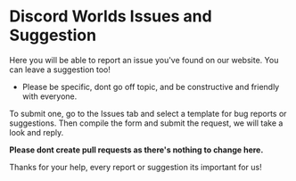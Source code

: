 # Discord Worlds Issues and Suggestion
Here you will be able to report an issue you've found on our website. You can leave a suggestion too!
- Please be specific, dont go off topic, and be constructive and friendly with everyone.

To submit one, go to the Issues tab and select a template for bug reports or suggestions.
Then compile the form and submit the request, we will take a look and reply.

**Please dont create pull requests as there's nothing to change here.**

Thanks for your help, every report or suggestion its important for us!

